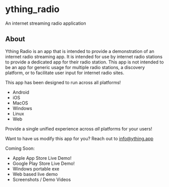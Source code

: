 # ything_radio

An internet streaming radio application

## About

Ything Radio is an app that is intended to provide a demonstration of an internet radio streaming app.
It is intended for use by internet radio stations to provide a dedicated app for their radio station.
This app is not intended to be an app for generic usage for multiple radio stations, a discovery platform,
or to facilitate user input for internet radio sites.

This app has been designed to run across all platforms!

- Android
- iOS
- MacOS
- Windows
- Linux
- Web

Provide a single unified experience across *all* platforms for your users!

Want to have us modify this app for you? Reach out to info@ything.app

Coming Soon:

- Apple App Store Live Demo!
- Google Play Store Live Demo!
- Windows portable exe
- Web based live demo
- Screenshots / Demo Videos
